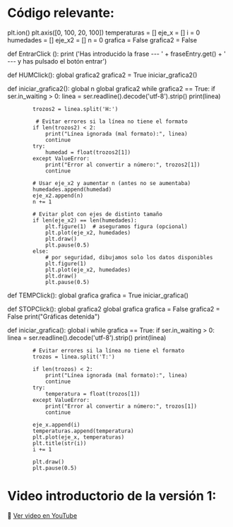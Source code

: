 # Código relevante: 
                
plt.ion()
plt.axis([0, 100, 20, 100])
temperaturas = []
eje_x = []
i = 0
humedades = []
eje_x2 = []
n = 0
grafica = False
grafica2 = False

def EntrarClick ():
    print ('Has introducido la frase --- ' + fraseEntry.get() + ' --- y has pulsado el botón entrar')

def HUMClick():
    global grafica2
    grafica2 = True
    iniciar_grafica2()  

def iniciar_grafica2():
    global n
    global grafica2
    while grafica2 == True:
        if ser.in_waiting > 0:
            linea = ser.readline().decode('utf-8').strip()
            print(linea)

            trozos2 = linea.split('H:')    
            
             # Evitar errores si la línea no tiene el formato
            if len(trozos2) < 2:
                print("Línea ignorada (mal formato):", linea)
                continue
            try:
                humedad = float(trozos2[1])
            except ValueError:
                print("Error al convertir a número:", trozos2[1])
                continue

            # Usar eje_x2 y aumentar n (antes no se aumentaba)
            humedades.append(humedad)
            eje_x2.append(n)
            n += 1

            # Evitar plot con ejes de distinto tamaño
            if len(eje_x2) == len(humedades):
                plt.figure(1)  # aseguramos figura (opcional)
                plt.plot(eje_x2, humedades)
                plt.draw()
                plt.pause(0.5)
            else:
                # por seguridad, dibujamos solo los datos disponibles
                plt.figure(1)
                plt.plot(eje_x2, humedades)
                plt.draw()
                plt.pause(0.5)

def TEMPClick():
    global grafica
    grafica = True
    iniciar_grafica()  

def STOPClick():
    global grafica2
    global grafica
    grafica = False
    grafica2 = False
    print("Gráficas detenida")

def iniciar_grafica():
    global i
    while grafica == True:
        if ser.in_waiting > 0:
            linea = ser.readline().decode('utf-8').strip()
            print(linea)

            # Evitar errores si la línea no tiene el formato 
            trozos = linea.split('T:')    
            
            if len(trozos) < 2:
                print("Línea ignorada (mal formato):", linea)
                continue
            try:
                temperatura = float(trozos[1])
            except ValueError:
                print("Error al convertir a número:", trozos[1])
                continue

            eje_x.append(i)
            temperaturas.append(temperatura)
            plt.plot(eje_x, temperaturas)
            plt.title(str(i))
            i += 1

            plt.draw()
            plt.pause(0.5)

# Video introductorio de la versión 1:
🎥 [Ver video en YouTube](https://www.youtube.com/watch?v=pAPxgO0p6xA)

